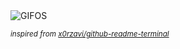 <div align="justify">
<picture>
    <source media="(prefers-color-scheme: dark)" srcset="https://i.ibb.co/HXBYXMz/output-gif.gif">
    <source media="(prefers-color-scheme: light)" srcset="https://i.ibb.co/HXBYXMz/output-gif.gif">
    <img alt="GIFOS" src="https://i.ibb.co/HXBYXMz/output-gif.gif">
</picture>

<sub><i>inspired from [x0rzavi/github-readme-terminal](https://github.com/x0rzavi/github-readme-terminal)</i></sub>

</div>

<!-- Image deletion URL: https://ibb.co/LvY6vqt/f62a72e6762e6d325dd3a0b83e7a7d79 -->